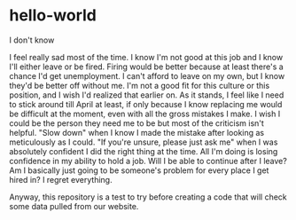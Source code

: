 # hello-world
I don't know

I feel really sad most of the time. I know I'm not good at this job and I know I'll either leave or be fired. Firing would be better because at least there's a chance I'd get unemployment. I can't afford to leave on my own, but I know they'd be better off without me. I'm not a good fit for this culture or this position, and I wish I'd realized that earlier on. As it stands, I feel like I need to stick around till April at least, if only because I know replacing me would be difficult at the moment, even with all the gross mistakes I make. I wish I could be the person they need me to be but most of the criticism isn't helpful. "Slow down" when I know I made the mistake after looking as meticulously as I could. "If you're unsure, please just ask me" when I was absolutely confident I did the right thing at the time. All I'm doing is losing confidence in my ability to hold a job. Will I be able to continue after I leave? Am I basically just going to be someone's problem for every place I get hired in? I regret everything.

Anyway, this repository is a test to try before creating a code that will check some data pulled from our website.

